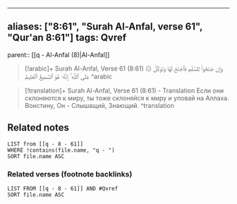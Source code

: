 
---
aliases: ["8:61", "Surah Al-Anfal, verse 61", "Qur'an 8:61"]
tags: Qvref
---

parent:: [[q - Al-Anfal (8)|Al-Anfal]]

> [!arabic]+ Surah Al-Anfal, Verse 61 (8:61)
> <span class="quran-arabic">۞ وَإِن جَنَحُوا۟ لِلسَّلْمِ فَٱجْنَحْ لَهَا وَتَوَكَّلْ عَلَى ٱللَّهِ ۚ إِنَّهُۥ هُوَ ٱلسَّمِيعُ ٱلْعَلِيمُ</span>
^arabic

> [!translation]+ Surah Al-Anfal, Verse 61 (8:61) - Translation
> Если они склоняются к миру, ты тоже склоняйся к миру и уповай на Аллаха. Воистину, Он - Слышащий, Знающий.
^translation



## Related notes
```dataview
LIST from [[q - 8 - 61]]
WHERE !contains(file.name, "q - ")
SORT file.name ASC
```

### Related verses (footnote backlinks)
```dataview
LIST FROM [[q - 8 - 61]] AND #Qvref
SORT file.name ASC
```

